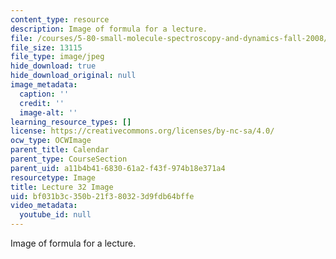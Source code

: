 ```yaml
---
content_type: resource
description: Image of formula for a lecture.
file: /courses/5-80-small-molecule-spectroscopy-and-dynamics-fall-2008/bf031b3c350b21f380323d9fdb64bffe_lec32image.jpg
file_size: 13115
file_type: image/jpeg
hide_download: true
hide_download_original: null
image_metadata:
  caption: ''
  credit: ''
  image-alt: ''
learning_resource_types: []
license: https://creativecommons.org/licenses/by-nc-sa/4.0/
ocw_type: OCWImage
parent_title: Calendar
parent_type: CourseSection
parent_uid: a11b4b41-6830-61a2-f43f-974b18e371a4
resourcetype: Image
title: Lecture 32 Image
uid: bf031b3c-350b-21f3-8032-3d9fdb64bffe
video_metadata:
  youtube_id: null
---
```

Image of formula for a lecture.